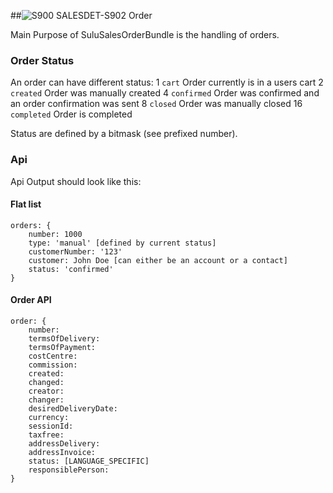 ##![S900 SALES](https://raw.github.com/massiveart/sulu-docs/master/system-requirements/images/shop.png)DET-S902 Order

Main Purpose of SuluSalesOrderBundle is the handling of orders.

### Order Status
An order can have different status:
1 `cart` Order currently is in a users cart
2 `created` Order was manually created
4 `confirmed` Order was confirmed and an order confirmation was sent
8 `closed` Order was manually closed
16 `completed` Order is completed

Status are defined by a bitmask (see prefixed number).


### Api
Api Output should look like this:

#### Flat list

```
orders: {
	number: 1000
	type: 'manual' [defined by current status]
	customerNumber: '123'
	customer: John Doe [can either be an account or a contact]
	status: 'confirmed'
}
```

#### Order API 

```
order: {
	number:
	termsOfDelivery:
	termsOfPayment:
	costCentre:
	commission:
	created:
	changed:
	creator: 
	changer:
	desiredDeliveryDate:
	currency: 
	sessionId:
	taxfree:
	addressDelivery: 
	addressInvoice: 
	status: [LANGUAGE_SPECIFIC]
	responsiblePerson: 
}
```

